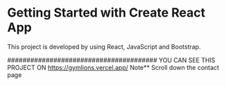 # Getting Started with Create React App

This project is developed by using React, JavaScript and Bootstrap.

#######################################
YOU CAN SEE THIS PROJECT ON
https://gymlions.vercel.app/
Note** Scroll down the contact page
